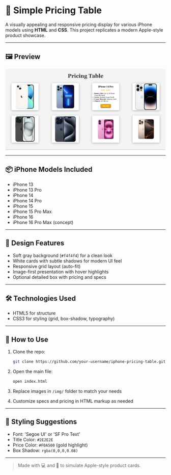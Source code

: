 # 📱 Simple Pricing Table

A visually appealing and responsive pricing display for various iPhone models using **HTML** and **CSS**. This project replicates a modern Apple-style product showcase.

---

## 🖼️ Preview

![iPhone Pricing Table](image/screen.png)

---

## 📦 iPhone Models Included

- iPhone 13
- iPhone 13 Pro
- iPhone 14
- iPhone 14 Pro
- iPhone 15
- iPhone 15 Pro Max
- iPhone 16
- iPhone 16 Pro Max (concept)

---

## 🎨 Design Features

- Soft gray background (`#f4f4f4`) for a clean look
- White cards with subtle shadows for modern UI feel
- Responsive grid layout (auto-fit)
- Image-first presentation with hover highlights
- Optional detailed box with pricing and specs

---

## 🛠️ Technologies Used

- HTML5 for structure
- CSS3 for styling (grid, box-shadow, typography)

---

## 🚀 How to Use

1. Clone the repo:
   ```bash
   git clone https://github.com/your-username/iphone-pricing-table.git
   ```

2. Open the main file:
   ```bash
   open index.html
   ```

3. Replace images in `/img/` folder to match your needs

4. Customize specs and pricing in HTML markup as needed

---

## 📌 Styling Suggestions

- Font: 'Segoe UI' or 'SF Pro Text'
- Title Color: `#2E2E2E`
- Price Color: `#F0A500` (gold highlight)
- Box Shadow: `rgba(0,0,0,0.08)`

---

> Made with 💻 and 🎨 to simulate Apple-style product cards.
